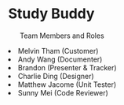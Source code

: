 <h1>Study Buddy</h1>

<ul>Team Members and Roles</ul>
<li>Melvin Tham (Customer)</li>
<li>Andy Wang (Documenter)</li>
<li>Brandon (Presenter & Tracker)</li>
<li>Charlie Ding (Designer)</li>
<li>Matthew Jacome (Unit Tester)</li>
<li>Sunny Mei (Code Reviewer)</li>
